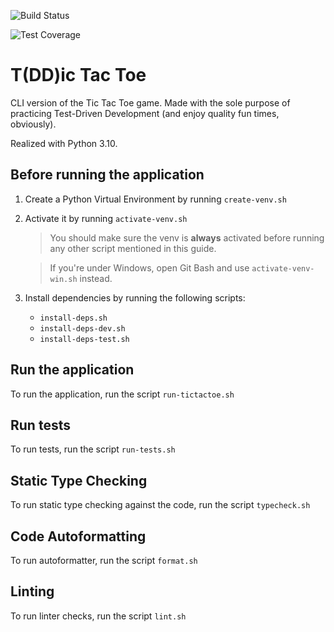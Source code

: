 ![Build Status](https://github.com/tontonialberto/tic-tac-toe/actions/workflows/build.yml/badge.svg)

![Test Coverage](./coverage/badges.svg)

# T(DD)ic Tac Toe

CLI version of the Tic Tac Toe game. Made with the sole purpose of practicing Test-Driven Development
(and enjoy quality fun times, obviously).

Realized with Python 3.10.

## Before running the application

1. Create a Python Virtual Environment by running `create-venv.sh`

2. Activate it by running `activate-venv.sh`
    > You should make sure the venv is **always** activated before running any other script mentioned in this guide.
    
    > If you're under Windows, open Git Bash and use `activate-venv-win.sh` instead.

3. Install dependencies by running the following scripts:
    - `install-deps.sh`
    - `install-deps-dev.sh`
    - `install-deps-test.sh`

## Run the application

To run the application, run the script `run-tictactoe.sh`

## Run tests

To run tests, run the script `run-tests.sh`

## Static Type Checking

To run static type checking against the code, run the script `typecheck.sh`

## Code Autoformatting

To run autoformatter, run the script `format.sh`

## Linting

To run linter checks, run the script `lint.sh`